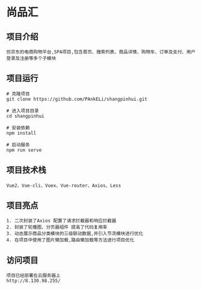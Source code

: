 # 尚品汇
## 项目介绍
```
仿京东的电商购物平台,SPA项目,包含首页、搜索列表、商品详情、购物车、订单及支付、用户登录及注册等多个子模块
```

## 项目运行
```
# 克隆项目
git clone https://github.com/PAnkELi/shangpinhui.git

# 进入项目目录
cd shangpinhui

# 安装依赖
npm install

# 启动服务
npm run serve
```
## 项目技术栈
```
Vue2、Vue-cli、Vuex、Vue-router、Axios、Less
```
## 项目亮点
```
1. 二次封装了Axios 配置了请求拦截器和响应拦截器
2. 封装了轮播图、分页器组件 提高了代码复用率
3. 动态展示商品分类模块的三级联动数据,并引入节流模块进行优化
4. 在项目中使用了图片懒加载,路由懒加载等方法进行项目优化
```
## 访问项目
```
项目已经部署在云服务器上
http://8.130.98.255/
```
